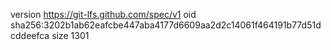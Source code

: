 version https://git-lfs.github.com/spec/v1
oid sha256:3202b1ab62eafcbe447aba4177d6609aa2d2c14061f464191b77d51dcddeefca
size 1301
